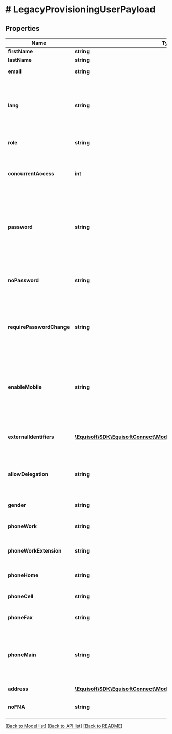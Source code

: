 # # LegacyProvisioningUserPayload

## Properties

Name | Type | Description | Notes
------------ | ------------- | ------------- | -------------
**firstName** | **string** | First name | [optional] 
**lastName** | **string** | Last name | [optional] 
**email** | **string** | Email address used for login | [optional] 
**lang** | **string** | User language. Organisation default lang will be used if not provided. Accepts FR or EN. | [optional] 
**role** | **string** | User role. Accepts USER or ADMIN | [optional] 
**concurrentAccess** | **int** | Number of allowed concurrent accesses with this user. Default 1. | [optional] 
**password** | **string** | User initial password. A random password will be set if none is specified and noPassword option is not used. | [optional] 
**noPassword** | **string** | Disable password authentication. Accepts true or false. Default false | [optional] 
**requirePasswordChange** | **string** | The user will be ask to define a new password on the first login Accepts true or false. Default true | [optional] 
**enableMobile** | **string** | Enable Mobile version. Deprecated: the mobile is not enabled per user anymore. Accepts true or false. Default false | [optional] 
**externalIdentifiers** | [**\Equisoft\SDK\EquisoftConnect\Model\LegacyProvisioningUserIdentifier[]**](LegacyProvisioningUserIdentifier.md) | List of identifier to uniquely identify the user. | [optional] 
**allowDelegation** | **string** | Allow the user to delegate access to his data Accepts true or false. Default false | [optional] 
**gender** | **string** | Gender of this user. Accepts M or F. | [optional] 
**phoneWork** | **string** | Work phone number of this user | [optional] 
**phoneWorkExtension** | **string** | Extension of work phone number of this user. | [optional] 
**phoneHome** | **string** | Home phone number of this user. | [optional] 
**phoneCell** | **string** | Cellphone number of this user. | [optional] 
**phoneFax** | **string** | Fax phone number of this user. | [optional] 
**phoneMain** | **string** | The phone type to be the main phone number. Accepts fax, cell, home, work. Default work | [optional] 
**address** | [**\Equisoft\SDK\EquisoftConnect\Model\LegacyContactAddress[]**](LegacyContactAddress.md) | Address of this user. | [optional] 
**noFNA** | **string** | Accepts true or false. Default false | [optional] 

[[Back to Model list]](../../README.md#documentation-for-models) [[Back to API list]](../../README.md#documentation-for-api-endpoints) [[Back to README]](../../README.md)


